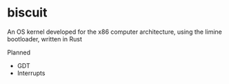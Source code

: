 # biscuit

An OS kernel developed for the x86 computer architecture, using the limine bootloader, written in Rust

Planned
* GDT
* Interrupts
